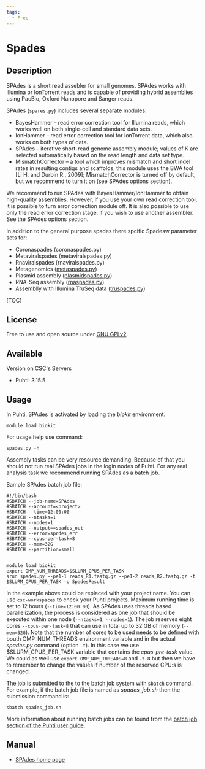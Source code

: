 ```yaml
---
tags:
  - Free
---
```


# Spades

## Description

SPAdes is a short read assebler for small genomes. SPAdes works with Illumina or IonTorrent reads and is capable of providing hybrid assemblies using PacBio, Oxford Nanopore and Sanger reads.

SPAdes (`spares.py`) includes several separate modules:

*    BayesHammer – read error correction tool for Illumina reads, which works well on both single-cell and standard data sets.
*    IonHammer – read error correction tool for IonTorrent data, which also works on both types of data.
*    SPAdes – iterative short-read genome assembly module; values of K are selected automatically based on the read length and data set type.
*    MismatchCorrector – a tool which improves mismatch and short indel rates in resulting contigs and scaffolds; this module uses the BWA tool [Li H. and Durbin R., 2009]; MismatchCorrector is turned off by default, but we recommend to turn it on (see SPAdes options section).

We recommend to run SPAdes with BayesHammer/IonHammer to obtain high-quality assemblies. However, if you use your own read correction tool, it is possible to turn error correction module off. It is also possible to use only the read error correction stage, if you wish to use another assembler. See the SPAdes options section. 

In addition to the general purpose spades there spcific Spadesw parameter sets for:
*   Coronaspades (coronaspades.py)
*   Metaviralspades (metaviralspades.py)
*   Rnaviralspades (rnaviralspades.py)
*   Metagenomics ([metaspades.py](https://genome.cshlp.org/content/27/5/824.short))
*   Plasmid assembly ([plasmidspades.py](https://www.biorxiv.org/content/10.1101/048942v3))
*   RNA-Seq assembly ([rnaspades.py](http://cab.spbu.ru/files/release3.13.1/rnaspades_manual.html))
*   Assemblly with Illumina TruSeq data ([truspades.py](http://cab.spbu.ru/files/release3.13.1/truspades_manual.html)) 

[TOC]

## License

Free to use and open source under [GNU GPLv2](https://www.gnu.org/licenses/old-licenses/gpl-2.0.html).

## Available

Version on CSC's Servers

-   Puhti: 3.15.5

## Usage

In Puhti, SPAdes is activated by loading the _biokit_ environment.

```text
module load biokit
```
For usage help use command:
```text
spades.py -h
```
Assembly tasks can be very resource demanding. Because of that you should not run real SPAdes jobs in the login nodes of Puhti.
For any real analysis task we recommend running SPAdes as a batch job.


Sample SPAdes batch job file:
```text
#!/bin/bash
#SBATCH --job-name=SPAdes
#SBATCH --account=<project>
#SBATCH --time=12:00:00
#SBATCH --ntasks=1
#SBATCH --nodes=1
#SBATCH --output==spades_out
#SBATCH --error=sprdes_err
#SBATCH --cpus-per-task=8
#SBATCH --mem=32G
#SBATCH --partition=small


module load biokit
export OMP_NUM_THREADS=$SLURM_CPUS_PER_TASK 
srun spades.py --pe1-1 reads_R1.fastq.gz --pe1-2 reads_R2.fastq.gz -t $SLURM_CPUS_PER_TASK -o SpadesResult

```
In the example above _<project>_ could be replaced with your project name. You can use `csc-workspaces` to check your Puhti projects.
Maximum running time is 
set to 12 hours (`--time=12:00:00`). As SPAdes uses threads based parallelization, the process is considered as one job that should be executed within one node (`--ntasks=1`, `--nodes=1`). The job reserves eight cores `--cpus-per-task=8` that can use in total up to 32 GB of memory  (`--mem=32G`). Note that the number of cores to be used needs to be defined with bouth OMP_NUM_THREADS environment variable and in the actual _spades.py_ command (option `-t`). In this case we use $SLURM_CPUS_PER_TASK variable that contains the _cpus-pre-task_ 
value. We could as well use `export OMP_NUM_THREADS=8` and `-t 8` but then we have to remember to change the values if number of the reserved CPU:s is changed.


The job is submitted to the to the batch job system with `sbatch` command. For example, if the batch job
file is named as _spades_job.sh_ then the submission command is: 
```text
sbatch spades_job.sh 
```
More information about running batch jobs can be found from the [batch job section of the Puhti user guide](../computing/running/index.md).




## Manual

*   [SPAdes home page](http://cab.spbu.ru/software/spades/)





